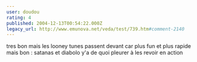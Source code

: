 ```yaml
---
user: doudou
rating: 4
published: 2004-12-13T00:54:22.000Z
legacy_url: http://www.emunova.net/veda/test/739.htm#comment-2140
---
```

tres bon mais les looney tunes passent devant car plus fun et plus rapide mais bon : satanas et diabolo y'a de quoi pleurer à les revoir en action
